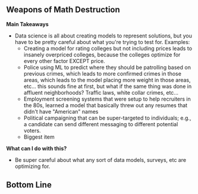 ## Weapons of Math Destruction

**Main Takeaways**
- Data science is all about creating models to represent solutions, but you have to be pretty careful about what you're trying to test for. Examples:
	- Creating a model for rating colleges but not including prices leads to insanely overpriced colleges, because the colleges optimize for every other factor EXCEPT price.
	- Police using ML to predict where they should be patrolling based on previous crimes, which leads to more confirmed crimes in those areas, which leads to the model placing more weight in those areas, etc... this sounds fine at first, but what if the same thing was done in affluent neighborhoods? Traffic laws, white collar crimes, etc...
	- Employment screening systems that were setup to help recruiters in the 80s, learned a model that basically threw out any resumes that didn't have "American" names
	- Political campaigning that can be super-targeted to individuals; e.g., a candidate can send different messaging to different potential voters.
	- Biggest item

**What can I do with this?**
- Be super careful about what any sort of data models, surveys, etc are optimizing for.

**Bottom Line**
-
<!--stackedit_data:
eyJoaXN0b3J5IjpbLTE0MTM3OTg4MiwxOTY4Mzc4MTU2LDQ1MD
A1NTE2MCwtODEyNTYxMDQwLDM0MzUyMDQxOSwxNjMwODkzODgy
XX0=
-->